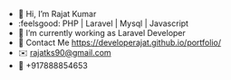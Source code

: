 - 👋 Hi, I’m Rajat Kumar
- :feelsgood: PHP | Laravel | Mysql | Javascript
- 🌱 I’m currently working as Laravel Developer
- :arrow_down_small: Contact Me https://developerajat.github.io/portfolio/
- :envelope:  rajatks90@gmail.com
- :iphone:  +917888854653

<!---
developerajat/developerajat is a ✨ special ✨ repository because its `README.md` (this file) appears on your GitHub profile.
You can click the Preview link to take a look at your changes.
--->
